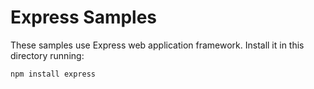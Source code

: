 # Express Samples

These samples use Express web application framework. Install it in this directory running:

```
npm install express
```



